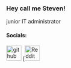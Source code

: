 ### Hey call me Steven!
junior IT administrator

  
#### Socials: 
  
[<img src='https://cdn.jsdelivr.net/npm/simple-icons@3.0.1/icons/github.svg' alt='github' height='40'>](https://github.com/stb2805)  [<img src='https://cdn.jsdelivr.net/npm/simple-icons@3.0.1/icons/reddit.svg' alt='Reddit' height='40'>


